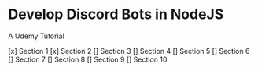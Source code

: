 # Develop Discord Bots in NodeJS
A Udemy Tutorial

[x] Section 1
[x] Section 2
[] Section 3
[] Section 4
[] Section 5
[] Section 6
[] Section 7
[] Section 8
[] Section 9
[] Section 10
